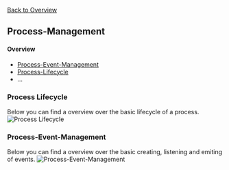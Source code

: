 [Back to Overview](https://github.com/BRO-FHV/docs/blob/master/README.md)
## <a name="Process-Management"></a>Process-Management

#### Overview
- [Process-Event-Management](#Process-Event-Management) 
- [Process-Lifecycle](#Process-Lifecycle) 
- ...

### <a name="Process-Lifecycle"></a>Process Lifecycle
Below you can find a overview over the basic lifecycle of a process.
![Process Lifecycle](https://raw.github.com/BRO-FHV/docs/master/images/ProcessLifecycle.png)

### <a name="Process-Event-Management"></a>Process-Event-Management
Below you can find a overview over the basic creating, listening and emiting of events.
![Process-Event-Management](https://raw.github.com/BRO-FHV/docs/master/images/IPC-EventManagement.png)

